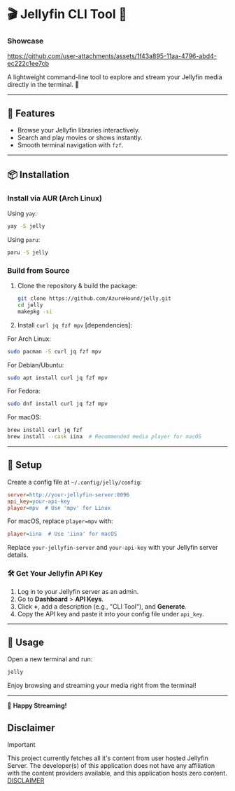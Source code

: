 # 🎬 Jellyfin CLI Tool 🍿

### Showcase

<https://github.com/user-attachments/assets/1f43a895-11aa-4796-abd4-ec222c1ee7cb>

A lightweight command-line tool to explore and stream your Jellyfin media directly in the terminal. 🚀

---

## 🌟 Features

- Browse your Jellyfin libraries interactively.
- Search and play movies or shows instantly.
- Smooth terminal navigation with `fzf`.

---

## 📦 Installation

### Install via AUR (Arch Linux)

Using `yay`:

```bash
yay -S jelly
```

Using `paru`:

```bash
paru -S jelly
```

### Build from Source

1. Clone the repository & build the package:

   ```bash
   git clone https://github.com/AzureHound/jelly.git
   cd jelly
   makepkg -si
   ```

2. Install `curl jq fzf mpv` [dependencies]:

For Arch Linux:

```bash
sudo pacman -S curl jq fzf mpv
```

For Debian/Ubuntu:

```bash
sudo apt install curl jq fzf mpv
```

For Fedora:

```bash
sudo dnf install curl jq fzf mpv
```

For macOS:

```bash
brew install curl jq fzf
brew install --cask iina  # Recommended media player for macOS
```

---

## 🔧 Setup

Create a config file at `~/.config/jelly/config`:

```ini
server=http://your-jellyfin-server:8096
api_key=your-api-key
player=mpv  # Use 'mpv' for Linux
```

For macOS, replace `player=mpv` with:

```ini
player=iina  # Use 'iina' for macOS
```

Replace `your-jellyfin-server` and `your-api-key` with your Jellyfin server details.

### 🛠️ Get Your Jellyfin API Key

1. Log in to your Jellyfin server as an admin.
2. Go to **Dashboard** > **API Keys**.
3. Click **+**, add a description (e.g., "CLI Tool"), and **Generate**.
4. Copy the API key and paste it into your config file under `api_key`.

---

## 🚀 Usage

Open a new terminal and run:

```bash
jelly
```

Enjoy browsing and streaming your media right from the terminal!

---

🎉 **Happy Streaming!**

## Disclaimer

> [!IMPORTANT]
>
> This project currently fetches all it's content from user hosted Jellyfin Server.
> The developer(s) of this application does not have any affiliation with the content providers available, and this application hosts zero content.
> [DISCLAIMER](https://github.com/AzureHound/jelly/blob/main/DISCLAIMER.md)
